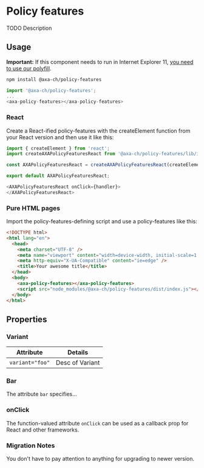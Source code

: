# Policy features

TODO Description

## Usage

**Important:** If this component needs to run in Internet Explorer 11, [you need to use our polyfill](https://github.com/axa-ch/patterns-library/tree/develop/src/components/05-utils/polyfill).

```bash
npm install @axa-ch/policy-features
```

```js
import '@axa-ch/policy-features';
...
<axa-policy-features></axa-policy-features>
```

### React

Create a React-ified policy-features with the createElement function from your React version and then use it like this:

```js
import { createElement } from 'react';
import createAXAPolicyFeaturesReact from '@axa-ch/policy-features/lib/index.react';

const AXAPolicyFeaturesReact = createAXAPolicyFeaturesReact(createElement);

export default AXAPolicyFeaturesReact;
```

```js
<AXAPolicyFeaturesReact onClick={handler}>
</AXAPolicyFeaturesReact>
```

### Pure HTML pages

Import the policy-features-defining script and use a policy-features like this:

```html
<!DOCTYPE html>
<html lang="en">
  <head>
    <meta charset="UTF-8" />
    <meta name="viewport" content="width=device-width, initial-scale=1.0" />
    <meta http-equiv="X-UA-Compatible" content="ie=edge" />
    <title>Your awesome title</title>
  </head>
  <body>
    <axa-policy-features></axa-policy-features>
    <script src="node_modules/@axa-ch/policy-features/dist/index.js"></script>
  </body>
</html>
```

## Properties

### Variant

| Attribute             | Details                 |
| --------------------- | ----------------------- |
| `variant="foo"`       | Desc of Variant         |

### Bar

The attribute `bar` specifies...

### onClick

The function-valued attribute `onClick` can be used as a callback prop for React and other frameworks.

### Migration Notes

You don't have to pay attention to anything for upgrading to newer version.
